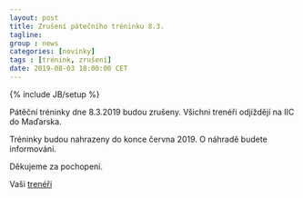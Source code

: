 ```yaml
---
layout: post
title: Zrušení pátečního tréninku 8.3.
tagline: 
group : news
categories: [novinky]
tags : [trénink, zrušení]
date: 2019-08-03 18:00:00 CET
---
```

{% include JB/setup %}

Pátěční tréninky dne 8.3.2019 budou zrušeny. Všichni trenéři odjíždějí na IIC do Maďarska.

Tréninky budou nahrazeny do konce června 2019. O náhradě budete informováni. 

Děkujeme za pochopení.

Vaši [trenéři](/treneri)
